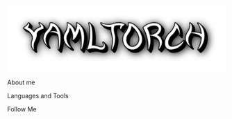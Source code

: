 [![Header](https://github.com/yamltorch/yamltorch/blob/main/assets/yamltorch_pthoto.png)](https://github.com/yamltorch)

About me

Languages and Tools

Follow Me
